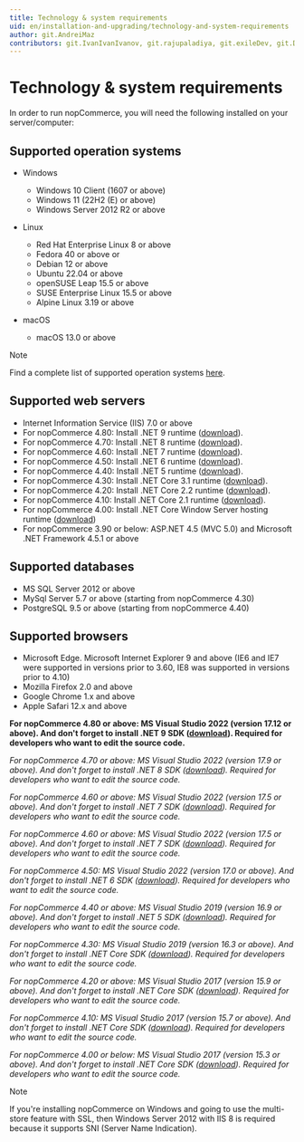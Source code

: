 ```yaml
---
title: Technology & system requirements
uid: en/installation-and-upgrading/technology-and-system-requirements
author: git.AndreiMaz
contributors: git.IvanIvanIvanov, git.rajupaladiya, git.exileDev, git.DmitriyKulagin, git.skoshelev
---
```


# Technology & system requirements

In order to run nopCommerce, you will need the following installed on your server/computer:

## Supported operation systems

* Windows
  * Windows 10 Client (1607 or above)
  * Windows 11 (22H2 (E) or above)
  * Windows Server 2012 R2 or above

* Linux
  * Red Hat Enterprise Linux 8 or above
  * Fedora 40 or above or
  * Debian 12 or above
  * Ubuntu 22.04 or above
  * openSUSE Leap 15.5 or above
  * SUSE Enterprise Linux 15.5 or above
  * Alpine Linux 3.19 or above

* macOS
  * macOS 13.0 or above

>[!NOTE]
>
> Find a complete list of supported operation systems [here](https://github.com/dotnet/core/blob/main/release-notes/9.0/supported-os.md).

## Supported web servers

* Internet Information Service (IIS) 7.0 or above
* For nopCommerce 4.80: Install .NET 9 runtime ([download](https://dotnet.microsoft.com/en-us/download/dotnet/thank-you/runtime-aspnetcore-9.0.0-windows-hosting-bundle-installer)).
* For nopCommerce 4.70: Install .NET 8 runtime ([download](https://dotnet.microsoft.com/en-us/download/dotnet/thank-you/runtime-aspnetcore-8.0.4-windows-hosting-bundle-installer)).
* For nopCommerce 4.60: Install .NET 7 runtime ([download](https://dotnet.microsoft.com/en-us/download/dotnet/thank-you/runtime-aspnetcore-7.0.5-windows-hosting-bundle-installer)).
* For nopCommerce 4.50: Install .NET 6 runtime ([download](https://dotnet.microsoft.com/en-us/download/dotnet/thank-you/runtime-aspnetcore-6.0.1-windows-hosting-bundle-installer)).
* For nopCommerce 4.40: Install .NET 5 runtime ([download](https://dotnet.microsoft.com/download/dotnet/thank-you/runtime-aspnetcore-5.0.3-windows-hosting-bundle-installer)).
* For nopCommerce 4.30: Install .NET Core 3.1 runtime ([download](https://dotnet.microsoft.com/download/dotnet-core/thank-you/runtime-aspnetcore-3.1.3-windows-hosting-bundle-installer)).
* For nopCommerce 4.20: Install .NET Core 2.2 runtime ([download](https://dotnet.microsoft.com/download)).
* For nopCommerce 4.10: Install .NET Core 2.1 runtime ([download](https://dotnet.microsoft.com/download)).
* For nopCommerce 4.00: Install .NET Core Window Server hosting runtime ([download](https://dotnet.microsoft.com/download))
* For nopCommerce 3.90 or below: ASP.NET 4.5 (MVC 5.0) and Microsoft .NET Framework 4.5.1 or above

## Supported databases

* MS SQL Server 2012 or above
* MySql Server 5.7 or above (starting from nopCommerce 4.30)
* PostgreSQL 9.5 or above (starting from nopCommerce 4.40)

## Supported browsers

* Microsoft Edge. Microsoft Internet Explorer 9 and above (IE6 and IE7 were supported in versions prior to 3.60, IE8 was supported in versions prior to 4.10)
* Mozilla Firefox 2.0 and above
* Google Chrome 1.x and above
* Apple Safari 12.x and above

**For nopCommerce 4.80 or above: MS Visual Studio 2022 (version 17.12 or above). And don't forget to install .NET 9 SDK ([download](https://dotnet.microsoft.com/en-us/download/dotnet/thank-you/sdk-9.0.100-windows-x64-installer)). Required for developers who want to edit the source code.**

*For nopCommerce 4.70 or above: MS Visual Studio 2022 (version 17.9 or above). And don't forget to install .NET 8 SDK ([download](https://dotnet.microsoft.com/en-us/download/dotnet/thank-you/sdk-8.0.204-windows-x64-installer)). Required for developers who want to edit the source code.*

*For nopCommerce 4.60 or above: MS Visual Studio 2022 (version 17.5 or above). And don't forget to install .NET 7 SDK ([download](https://dotnet.microsoft.com/en-us/download/dotnet/thank-you/sdk-7.0.302-windows-x64-installer)). Required for developers who want to edit the source code.*

*For nopCommerce 4.60 or above: MS Visual Studio 2022 (version 17.5 or above). And don't forget to install .NET 7 SDK ([download](https://dotnet.microsoft.com/en-us/download/dotnet/thank-you/sdk-7.0.302-windows-x64-installer)). Required for developers who want to edit the source code.*

*For nopCommerce 4.50: MS Visual Studio 2022 (version 17.0 or above). And don't forget to install .NET 6 SDK ([download](https://dotnet.microsoft.com/en-us/download/dotnet/thank-you/sdk-6.0.406-windows-x64-installer)). Required for developers who want to edit the source code.*

*For nopCommerce 4.40 or above: MS Visual Studio 2019 (version 16.9 or above). And don't forget to install .NET 5 SDK ([download](https://dotnet.microsoft.com/download/dotnet/thank-you/sdk-5.0.408-windows-x64-installer)). Required for developers who want to edit the source code.*

*For nopCommerce 4.30: MS Visual Studio 2019 (version 16.3 or above). And don't forget to install .NET Core SDK ([download](https://dotnet.microsoft.com/download/dotnet-core/thank-you/sdk-3.1.426-windows-x64-installer)). Required for developers who want to edit the source code.*

*For nopCommerce 4.20 or above: MS Visual Studio 2017 (version 15.9 or above). And don't forget to install .NET Core SDK ([download](https://dotnet.microsoft.com/download)). Required for developers who want to edit the source code.*

*For nopCommerce 4.10: MS Visual Studio 2017 (version 15.7 or above). And don't forget to install .NET Core SDK ([download](https://dotnet.microsoft.com/download)). Required for developers who want to edit the source code.*

*For nopCommerce 4.00 or below: MS Visual Studio 2017 (version 15.3 or above). And don't forget to install .NET Core SDK ([download](https://dotnet.microsoft.com/download)). Required for developers who want to edit the source code.*

> [!NOTE]
> If you're installing nopCommerce on Windows and going to use the multi-store feature with SSL, then Windows Server 2012 with IIS 8 is required because it supports SNI (Server Name Indication).
